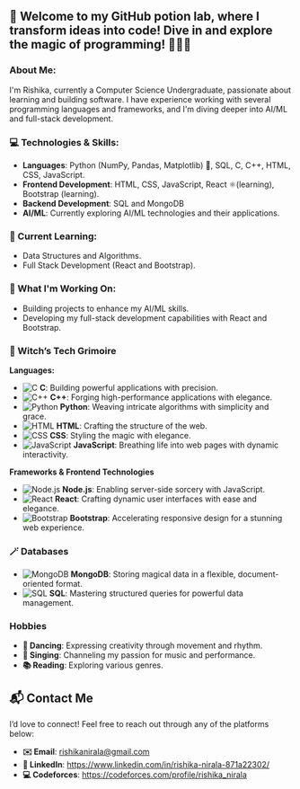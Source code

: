 ## 🔮 Welcome to my GitHub potion lab, where I transform ideas into code! Dive in and explore the magic of programming! 🧙‍♂️💡

### About Me:
I'm Rishika, currently a Computer Science Undergraduate, passionate about learning and building software. I have experience working with several programming languages and frameworks, and I'm diving deeper into AI/ML and full-stack development.

### 💻 Technologies & Skills:
- **Languages**: Python (NumPy, Pandas, Matplotlib) 🐍, SQL, C, C++, HTML, CSS, JavaScript.
- **Frontend Development**: HTML, CSS, JavaScript, React ⚛️(learning), Bootstrap (learning).
- **Backend Development**: SQL and MongoDB
- **AI/ML**: Currently exploring AI/ML technologies and their applications.

### 🌱 Current Learning:
- Data Structures and Algorithms.
- Full Stack Development (React and Bootstrap).

### 🚀 What I'm Working On:
- Building projects to enhance my AI/ML skills.
- Developing my full-stack development capabilities with React and Bootstrap.

### 🔮 Witch’s Tech Grimoire
**Languages:**
- ![C](https://img.shields.io/badge/C-A8B400?style=for-the-badge&logo=c&logoColor=white) **C**: Building powerful applications with precision.
- ![C++](https://img.shields.io/badge/C%2B%2B-00599C?style=for-the-badge&logo=c%2B%2B&logoColor=white) **C++**: Forging high-performance applications with elegance.
- ![Python](https://img.shields.io/badge/Python-3776AB?style=for-the-badge&logo=python&logoColor=white) **Python**: Weaving intricate algorithms with simplicity and grace.
- ![HTML](https://img.shields.io/badge/HTML-E34F26?style=for-the-badge&logo=html5&logoColor=white) **HTML**: Crafting the structure of the web.
- ![CSS](https://img.shields.io/badge/CSS-1572B6?style=for-the-badge&logo=css3&logoColor=white) **CSS**: Styling the magic with elegance.
- ![JavaScript](https://img.shields.io/badge/JavaScript-F7DF1E?style=for-the-badge&logo=javascript&logoColor=black) **JavaScript**: Breathing life into web pages with dynamic interactivity.


**Frameworks & Frontend Technologies**
- ![Node.js](https://img.shields.io/badge/Node.js-339933?style=for-the-badge&logo=nodedotjs&logoColor=white) **Node.js**: Enabling server-side sorcery with JavaScript.
- ![React](https://img.shields.io/badge/React-61DAFB?style=for-the-badge&logo=react&logoColor=black) **React**: Crafting dynamic user interfaces with ease and elegance.
- ![Bootstrap](https://img.shields.io/badge/Bootstrap-7952B3?style=for-the-badge&logo=bootstrap&logoColor=white) **Bootstrap**: Accelerating responsive design for a stunning web experience.

### 🪄 Databases
- ![MongoDB](https://img.shields.io/badge/MongoDB-47A248?style=for-the-badge&logo=mongodb&logoColor=white) **MongoDB**: Storing magical data in a flexible, document-oriented format.
- ![SQL](https://img.shields.io/badge/SQL-003B57?style=for-the-badge&logo=sqlite&logoColor=white) **SQL**: Mastering structured queries for powerful data management.


### Hobbies
- **💃 Dancing**: Expressing creativity through movement and rhythm.
- **🎤 Singing**: Channeling my passion for music and performance.
- **📚 Reading**: Exploring various genres.

## 📬 Contact Me

I’d love to connect! Feel free to reach out through any of the platforms below:

- **✉️ Email**: rishikanirala@gmail.com
- **🔗 LinkedIn**: https://www.linkedin.com/in/rishika-nirala-871a22302/
- **💻 Codeforces**: https://codeforces.com/profile/rishika_nirala
